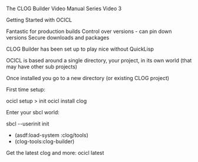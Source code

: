 
The CLOG Builder Video Manual Series Video 3

Getting Started with OCICL

Fantastic for production builds
Control over versions - can pin down versions
Secure downloads and packages

CLOG Builder has been set up to play nice without QuickLisp

OCICL is based around a single directory, your project, in its own world
    (that may have other sub projects)

Once installed you go to a new directory (or existing CLOG project)

First time setup:

ocicl setup > init
ocicl install clog

Enter your sbcl world:

sbcl --userinit init

* (asdf:load-system :clog/tools)
* (clog-tools:clog-builder)

Get the latest clog and more:
ocicl latest
